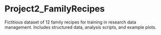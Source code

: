 # Project2_FamilyRecipes
Fictitious dataset of 12 family recipes for training in research data management. Includes structured data, analysis scripts, and example plots.
